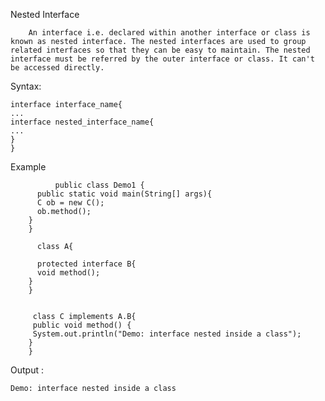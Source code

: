 Nested Interface

        An interface i.e. declared within another interface or class is known as nested interface. The nested interfaces are used to group related interfaces so that they can be easy to maintain. The nested interface must be referred by the outer interface or class. It can't be accessed directly.

Syntax:


    interface interface_name{
    ...
    interface nested_interface_name{
    ...
    }
    }
    
  Example

              public class Demo1 {
          public static void main(String[] args){
          C ob = new C();
          ob.method();
        }
        }

          class A{

          protected interface B{
          void method();
        }
        }


         class C implements A.B{
         public void method() {
         System.out.println("Demo: interface nested inside a class");
        }
        }

  
  Output : 
    
    Demo: interface nested inside a class
